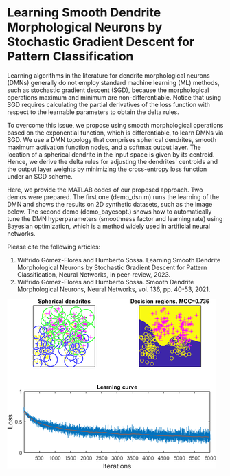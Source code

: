 # Learning Smooth Dendrite Morphological Neurons by Stochastic Gradient Descent for Pattern Classification

Learning algorithms in the literature for dendrite morphological neurons (DMNs) generally do not employ standard machine learning (ML) methods, such as stochastic gradient descent (SGD), because the morphological operations maximum and minimum are non-differentiable. Notice that using SGD requires calculating the partial derivatives of the loss function with respect to the learnable parameters to obtain the delta rules.

To overcome this issue, we propose using smooth morphological operations based on the exponential function, which is differentiable, to learn DMNs via SGD. We use a DMN topology that comprises spherical dendrites, smooth maximum activation function nodes, and a softmax output layer. The location of a spherical dendrite in the input space is given by its centroid. Hence, we derive the delta rules for adjusting the dendrites' centroids and the output layer weights by minimizing the cross-entropy loss function under an SGD scheme.

Here, we provide the MATLAB codes of our proposed approach. Two demos were prepared. The first one (demo_dsn.m) runs the learning of the DMN and shows the results on 2D synthetic datasets, such as the image below. The second demo (demo_bayesopt.) shows how to automatically tune the DMN hyperparameters (smoothness factor and learning rate) using Bayesian optimization, which is a method widely used in artificial neural networks.

Please cite the following articles:
1. Wilfrido Gómez-Flores and Humberto Sossa. Learning Smooth Dendrite Morphological Neurons by Stochastic Gradient Descent for Pattern Classification, Neural Networks, in peer-review, 2023.
2. Wilfrido Gómez-Flores and Humberto Sossa. Smooth Dendrite Morphological Neurons, Neural Networks, vol. 136, pp. 40-53, 2021.

![picture alt](https://github.com/wgomezf/DMN_SGD/blob/main/dsn.png "DSN")
